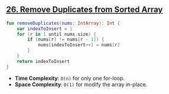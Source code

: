 ## [26. Remove Duplicates from Sorted Array](https://leetcode.com/problems/remove-duplicates-from-sorted-array/)

```kotlin
fun removeDuplicates(nums: IntArray): Int {
    var indexToInsert = 1
    for (r in 1 until nums.size) {
        if (nums[r] != nums[r - 1]) {
            nums[indexToInsert++] = nums[r]
        }
    }
    return indexToInsert
}
```

* **Time Complexity**: `O(n)` for only one for-loop.
* **Space Complexity**: `O(1)` for modify the array in-place.